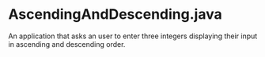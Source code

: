 # AscendingAndDescending.java
An application that asks an user to enter three integers displaying their input in ascending and descending order.
